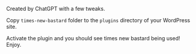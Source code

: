 Created by ChatGPT with a few tweaks.

Copy `times-new-bastard` folder to the `plugins` directory of your WordPress site.

Activate the plugin and you should see times new bastard being used! Enjoy.